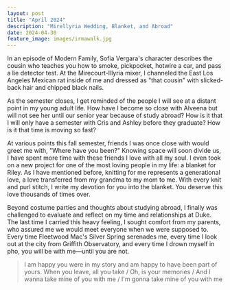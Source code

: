 ```yaml
---
layout: post
title: "April 2024"
description: "Mirellyria Wedding, Blanket, and Abroad"
date: 2024-04-30
feature_image: images/irmawalk.jpg
---
```


In an episode of Modern Family, Sofia Vergara's character describes the cousin who teaches you how to smoke, pickpocket, hotwire a car, and pass a lie detector test. At the Mirecourt-Illyria mixer, I channeled the East Los Angeles Mexican rat inside of me and dressed as "that cousin" with slicked-back hair and chipped black nails.

<!--more-->

As the semester closes, I get reminded of the people I will see at a distant point in my young adult life. How have I become so close with Alveena but will not see her until our senior year because of study abroad? How is it that I will only have a semester with Cris and Ashley before they graduate? How is it that time is moving so fast?

At various points this fall semester, friends I was once close with would greet me with, "Where have you been?" Knowing space will soon divide us, I have spent more time with these friends I love with all my soul. I even took on a new project for one of the most loving people in my life: a blanket for Riley. As I have mentioned before, knitting for me represents a generational love, a love transferred from my grandma to my mom to me. With every knit and purl stitch, I write my devotion for you into the blanket. You deserve this love thousands of times over. 

Beyond costume parties and thoughts about studying abroad, I finally was challenged to evaluate and reflect on my time and relationships at Duke. The last time I carried this heavy feeling, I sought comfort from my parents, who assured me we would meet everyone when we were supposed to. Every time Fleetwood Mac's Silver Spring serenades me, every time I look out at the city from Griffith Observatory, and every time I drown myself in pho, you will be with me—until you are not.

>I am happy you were in my story and am happy to have been part of yours. 
When you leave, all you take / Oh, is your memories / And I wanna take mine of you with me / I'm gonna take mine of you with me

